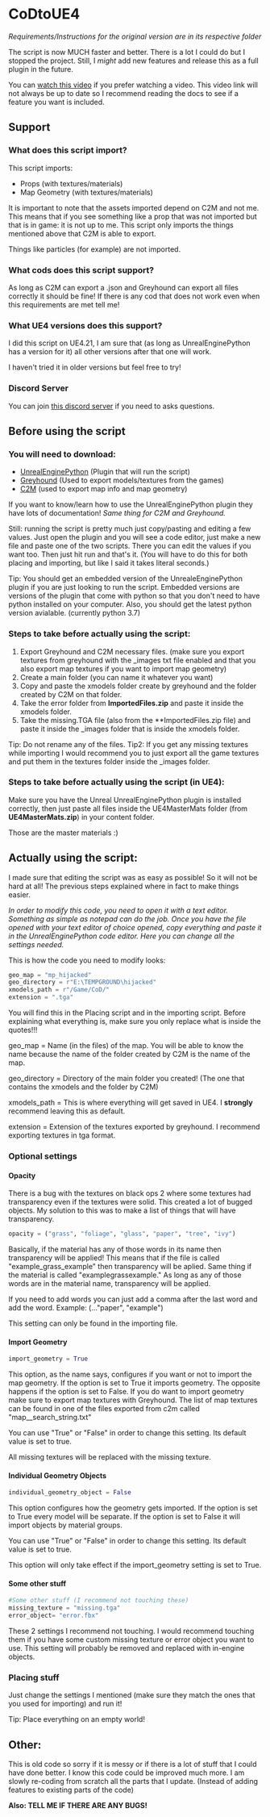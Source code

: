 # CoDtoUE4
*Requirements/Instructions for the original version are in its respective folder*

The script is now MUCH faster and better. There is a lot I could do but I stopped the project. Still, I *might* add new features and release this as a full plugin in the future.

You can [watch this video](https://youtu.be/AvXxwxTRKUs) if you prefer watching a video. This video link will not always be up to date so I recommend reading the docs to see if a feature you want is included.

## Support

### What does this script import?

This script imports:
- Props (with textures/materials)
- Map Geometry (with textures/materials)

It is important to note that the assets imported depend on C2M and not me. This means that if you see something like a prop that was not imported but that is in game: it is not up to me. This script only imports the things mentioned above that C2M is able to export.

Things like particles (for example) are not imported.

### What cods does this script support?

As long as C2M can export a .json and Greyhound can export all files correctly it should be fine! If there is any cod that does not work even when this requirements are met tell me!

### What UE4 versions does this support?

I did this script on UE4.21, I am sure that (as long as UnrealEnginePython has a version for it) all other versions after that one will work.

I haven't tried it in older versions but feel free to try!

### Discord Server

You can join [this discord server](https://discord.gg/c3eYJPM) if you need to asks questions.

## Before using the script

### You will need to download:

- [UnrealEnginePython](https://github.com/20tab/UnrealEnginePython) (Plugin that will run the script)
- [Greyhound](https://github.com/Scobalula/Greyhound/releases) (Used to export models/textures from the games)
- [C2M](https://github.com/sheilan102/C2M) (used to export map info and map geometry)

If you want to know/learn how to use the UnrealEnginePython plugin they have lots of documentation! *Same thing for C2M and Greyhound.*

Still: running the script is pretty much just copy/pasting and editing a few values. Just open the plugin and you will see a code editor, just make a new file and paste one of the two scripts. There you can edit the values if you want too. Then just hit run and that's it. (You will have to do this for both placing and importing, but like I said it takes literal seconds.)

Tip: You should get an embedded version of the UnrealeEnginePython plugin if you are just looking to run the script. Embedded versions are versions of the plugin that come with python so that you don't need to have python installed on your computer. Also, you should get the latest python version avialable. (currently python 3.7)

### Steps to take before actually using the script:

1. Export Greyhound and C2M necessary files. (make sure you export textures from greyhound with the _images txt file enabled and that you also export map textures if you want to import map geometry)
2. Create a main folder (you can name it whatever you want)
3. Copy and paste the xmodels folder create by greyhound and the folder created by C2M on that folder.
4. Take the error folder from **ImportedFiles.zip** and paste it inside the xmodels folder.
5. Take the missing.TGA file (also from the **ImportedFiles.zip file) and paste it inside the _images folder that is inside the xmodels folder.

Tip: Do not rename any of the files.
Tip2: If you get any missing textures while importing I would recommend you to just export all the game textures and put them in the textures folder inside the _images folder.

### Steps to take before actually using the script (in UE4):

Make sure you have the Unreal UnrealEnginePython plugin is installed correctly, then just paste all files inside the UE4MasterMats folder (from **UE4MasterMats.zip**) in your content folder.

Those are the master materials :)

## Actually using the script:

I made sure that editing the script was as easy as possible! So it will not be hard at all! The previous steps explained where in fact to make things easier.

*In order to modify this code, you need to open it with a text editor. Something as simple as notepad can do the job. Once you have the file opened with your text editor of choice opened, copy everything and paste it in the UnrealEnginePython code editor. Here you can change all the settings needed.*

This is how the code you need to modify looks:

```python
geo_map = "mp_hijacked"
geo_directory = r"E:\TEMPGROUND\hijacked"
xmodels_path = r"/Game/CoD/"
extension = ".tga"
```

You will find this in the Placing script and in the importing script.
Before explaining what everything is, make sure you only replace what is inside the quotes!!!

geo_map = Name (in the files) of the map. You will be able to know the name because the name of the folder created by C2M is the name of the map.

geo_directory = Directory of the main folder you created! (The one that contains the xmodels and the folder by C2M)

xmodels_path = This is where everything will get saved in UE4. I **strongly** recommend leaving this as default.

extension = Extension of the textures exported by greyhound. I recommend exporting textures in tga format.

### Optional settings

#### Opacity

There is a bug with the textures on black ops 2 where some textures had transparency even if the textures were solid. This created a lot of bugged objects. My solution to this was to make a list of things that will have transparency.

```python
opacity = ("grass", "foliage", "glass", "paper", "tree", "ivy")
```


Basically, if the material has any of those words in its name then transparency will be applied! This means that if the file is called "example_grass_example" then transparency will be aplied. Same thing if the material is called "examplegrassexample." As long as any of those words are in the material name, transparency will be applied.

If you need to add words you can just add a comma after the last word and add the word. Example: (..."paper", "example")

This setting can only be found in the importing file.

#### Import Geometry

```python
import_geometry = True
````

This option, as the name says, configures if you want or not to import the map geometry. If the option is set to True it imports geometry. The opposite happens if the option is set to False. If you do want to import geometry make sure to export map textures with Greyhound. The list of map textures can be found in one of the files exported from c2m called "map__search_string.txt"

You can use "True" or "False" in order to change this setting. Its default value is set to true.

All missing textures will be replaced with the missing texture.

#### Individual Geometry Objects

```python
individual_geometry_object = False
```

This option configures how the geometry gets imported. If the option is set to True every model will be separate. If the option is set to False it will import objects by material groups.

You can use "True" or "False" in order to change this setting. Its default value is set to true.

This option will only take effect if the import_geometry setting is set to True.

#### Some other stuff

```python
#Some other stuff (I recommend not touching these)
missing_texture = "missing.tga"
error_object= "error.fbx"
```

These 2 settings I recommend not touching. I would recommend touching them if you have some custom missing texture or error object you want to use. This setting will probably be removed and replaced with in-engine objects.

### Placing stuff

Just change the settings I mentioned (make sure they match the ones that you used for importing) and run it!

Tip: Place everything on an empty world!

## Other:

This is old code so sorry if it is messy or if there is a lot of stuff that I could have done better. I know this code could be improved much more. I am slowly re-coding from scratch all the parts that I update. (Instead of adding features to existing parts of the code)

**Also: TELL ME IF THERE ARE ANY BUGS!**
